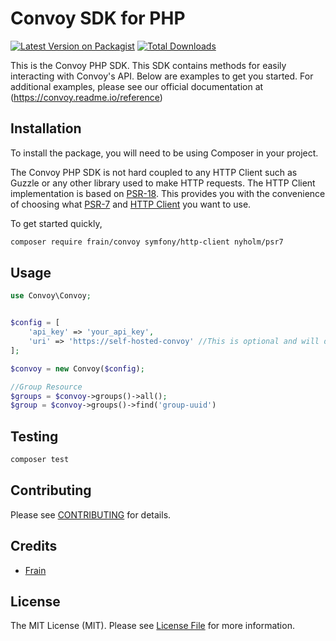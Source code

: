 # Convoy SDK for PHP

[![Latest Version on Packagist](https://img.shields.io/packagist/v/frain/convoy.svg?style=flat-square)](https://packagist.org/packages/frain/convoy)
[![Total Downloads](https://img.shields.io/packagist/dt/frain/convoy.svg?style=flat-square)](https://packagist.org/packages/frain/convoy)

This is the Convoy PHP SDK. This SDK contains methods for easily interacting with Convoy's API. Below are examples to get you started. For additional examples, please see our official documentation at (https://convoy.readme.io/reference)


## Installation
To install the package, you will need to be using Composer in your project. 

The Convoy PHP SDK is not hard coupled to any HTTP Client such as Guzzle or any other library used to make HTTP requests. The HTTP Client implementation is based on [PSR-18](https://www.php-fig.org/psr/psr-18/). This provides you with the convenience of choosing what [PSR-7](https://packagist.org/providers/psr/http-message-implementation) and [HTTP Client](https://packagist.org/providers/psr/http-client-implementation) you want to use.

To get started quickly, 

```bash
composer require frain/convoy symfony/http-client nyholm/psr7
```

## Usage

```php
use Convoy\Convoy;


$config = [
    'api_key' => 'your_api_key',
    'uri' => 'https://self-hosted-convoy' //This is optional and will default to https://cloud.getconvoy.io/api/v1
];

$convoy = new Convoy($config);

//Group Resource
$groups = $convoy->groups()->all();
$group = $convoy->groups()->find('group-uuid')
```

## Testing

```bash
composer test
```

## Contributing

Please see [CONTRIBUTING](CONTRIBUTING.md) for details.

## Credits

- [Frain](https://github.com/frain-dev)

## License

The MIT License (MIT). Please see [License File](LICENSE.md) for more information.

